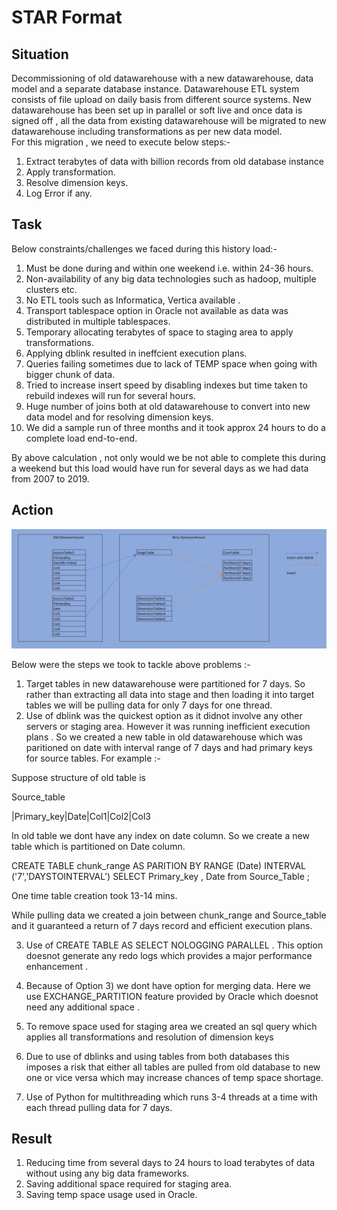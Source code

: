 # STAR Format

## Situation

Decommissioning of old datawarehouse with a new datawarehouse, data model and a separate database instance. Datawarehouse ETL system consists of file upload on daily basis from different source systems. New datawarehouse has been set up in parallel or soft live and once data is signed off , all the data from existing datawarehouse will be migrated to new datawarehouse including transformations as per new data model.  
For this migration , we need to execute below steps:-
1) Extract terabytes of data with billion records from old database instance 
2) Apply transformation.
3) Resolve dimension keys.
4) Log Error if any. 

## Task

Below constraints/challenges we faced during this history load:-

1) Must be done during and within one weekend i.e. within 24-36 hours.
2) Non-availability of any big data technologies such as hadoop, multiple clusters etc. 
3) No ETL tools such as Informatica, Vertica available . 
4) Transport tablespace option in Oracle not available as data was distributed in multiple tablespaces. 
5) Temporary allocating terabytes of space to staging area to apply transformations.
6) Applying dblink resulted in ineffcient execution plans.
7) Queries failing sometimes due to lack of TEMP space when going with bigger chunk of data. 
8) Tried to increase insert speed by disabling indexes but time taken to rebuild indexes will run for several hours. 
9) Huge number of joins both at old datawarehouse to convert into new data model and for resolving dimension keys.
10) We did a sample run of three months and it took approx 24 hours to do a complete load end-to-end. 

By above calculation , not only would we be not able to complete this during a weekend but this load would have run for several days as we had data from 2007 to 2019.

## Action

![Traditional Approach](OldApproach.JPG)

Below were the steps we took to tackle above problems :-
1) Target tables in new datawarehouse were partitioned for 7 days. So rather than extracting all data into stage and then loading it into target tables we will be pulling data for only 7 days for one thread. 
2) Use of dblink was the quickest option as it didnot involve any other servers or staging area. However it was running inefficient execution plans . So we created a new table in old datawarehouse which was paritioned on date with interval range of 7 days and had primary keys for source tables. 
For example :-

Suppose structure of old table is 

Source_table

|Primary_key|Date|Col1|Col2|Col3

In old table we dont have any index on date column. So we create a new table which is partitioned on Date column. 

CREATE TABLE chunk_range AS
PARITION BY RANGE (Date) INTERVAL ('7','DAYSTOINTERVAL')
SELECT Primary_key , Date  from Source_Table ;

One time table creation took 13-14 mins. 

While pulling data we created a join between chunk_range and Source_table and it guaranteed a return of 7 days record and efficient execution plans. 

3) Use of CREATE TABLE AS SELECT NOLOGGING PARALLEL . This option doesnot generate any redo logs which provides a major performance enhancement . 

4) Because of Option 3) we dont have option for merging data. Here we use EXCHANGE_PARTITION feature provided by Oracle which doesnot need any additional space . 

5) To remove space used for staging area we created an sql query which applies all transformations and resolution of dimension keys 

6) Due to use of dblinks and using tables from both databases this imposes a risk that either all tables are pulled from old database to new one or vice versa which may increase chances of temp space shortage. 

7) Use of Python for multithreading which runs 3-4 threads at a time with each thread pulling data for 7 days. 

## Result

1) Reducing time from several days to 24 hours to load terabytes of data without using any big data frameworks.
2) Saving additional space required for staging area. 
3) Saving temp space usage used in Oracle. 
